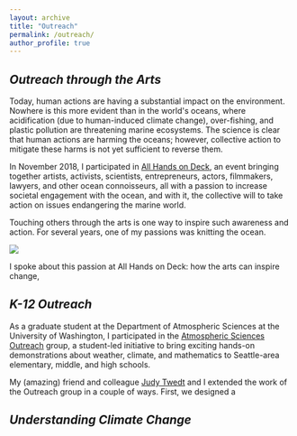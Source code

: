 ```yaml
---
layout: archive
title: "Outreach"
permalink: /outreach/
author_profile: true
---
```


## <i>Outreach through the Arts</i>

Today, human actions are having a substantial impact on the environment.  Nowhere is this more evident than in the world's oceans, where acidification (due to human-induced climate change), over-fishing, and plastic pollution are threatening marine ecosystems.  The science is clear that human actions are harming the oceans; however, collective action to mitigate these harms is not yet sufficient to reverse them.  

In November 2018, I participated in [All Hands on Deck](https://www.media.mit.edu/events/allhandsondeck/), an event bringing together artists, activists, scientists, entrepreneurs, actors, filmmakers, lawyers, and other ocean connoisseurs, all with a passion to increase societal engagement with the ocean, and with it, the collective will to take action on issues endangering the marine world.  

Touching others through the arts is one way to inspire such awareness and action.  For several years, one of my passions was knitting the ocean.  

<img src="https://hansialice.github.io/images/OctopusGarden" />

I spoke about this passion at All Hands on Deck: how the arts can inspire change, 

## <i>K-12 Outreach</i>

As a graduate student at the Department of Atmospheric Sciences at the University of Washington, I participated in the [Atmospheric Sciences Outreach](https://atmos.uw.edu/~outreach/) group, a student-led initiative to bring exciting hands-on demonstrations about weather, climate, and mathematics to Seattle-area elementary, middle, and high schools.  

My (amazing) friend and colleague [Judy Twedt](http://www.judytwedt.com) and I extended the work of the Outreach group in a couple of ways.  First, we designed a 

## <i>Understanding Climate Change</i>
